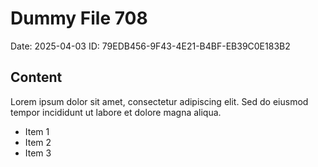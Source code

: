 # Dummy File 708

Date: 2025-04-03
ID: 79EDB456-9F43-4E21-B4BF-EB39C0E183B2

## Content

Lorem ipsum dolor sit amet, consectetur adipiscing elit.
Sed do eiusmod tempor incididunt ut labore et dolore magna aliqua.

* Item 1
* Item 2
* Item 3

